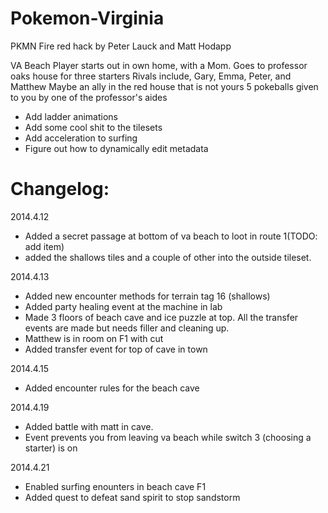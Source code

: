 # Pokemon-Virginia
PKMN Fire red hack by Peter Lauck and Matt Hodapp 

VA Beach
Player starts out in own home, with a Mom.
Goes to professor oaks house for three starters
Rivals include, Gary, Emma, Peter, and Matthew
Maybe an ally in the red house that is not yours
5 pokeballs given to you by one of the professor's aides
- Add ladder animations
- Add some cool shit to the tilesets
- Add acceleration to surfing
- Figure out how to dynamically edit metadata



Changelog:
==========================================================
2014.4.12
- Added a secret passage at bottom of va beach to loot in route 1(TODO: add item)
- added the shallows tiles and a couple of other into the outside tileset.

2014.4.13
- Added new encounter methods for terrain tag 16 (shallows)
- Added party healing event at the machine in lab
- Made 3 floors of beach cave and ice puzzle at top. All the transfer events are made but needs filler and cleaning up.
- Matthew is in room on F1 with cut
- Added transfer event for top of cave in town

2014.4.15
- Added encounter rules for the beach cave

2014.4.19
- Added battle with matt in cave.
- Event prevents you from leaving va beach while switch 3 (choosing a starter) is on

2014.4.21
- Enabled surfing enounters in beach cave F1
- Added quest to defeat sand spirit to stop sandstorm
